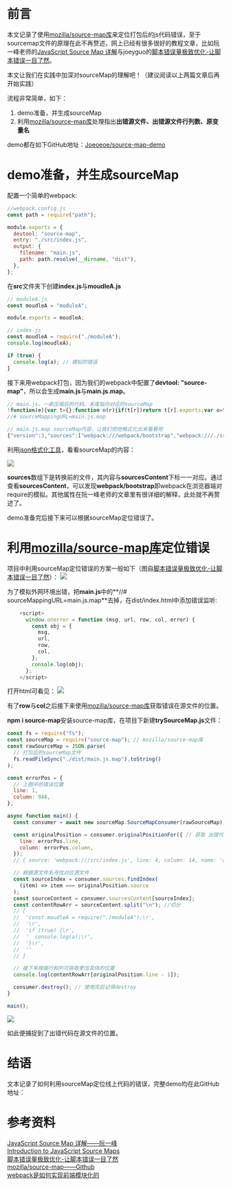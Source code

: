 # 前言
本文记录了使用[mozilla/source-map库](https://github.com/mozilla/source-map)来定位打包后的js代码错误，至于sourcemap文件的原理在此不再赘述，网上已经有很多很好的教程文章，比如阮一峰老师的[JavaScript Source Map 详解](https://www.ruanyifeng.com/blog/2013/01/javascript_source_map.html)与joeyguo的[脚本错误量极致优化-让脚本错误一目了然](https://github.com/joeyguo/blog/issues/14)。

本文让我们在实践中加深对sourceMap的理解吧！（建议阅读以上两篇文章后再开始实践）

流程非常简单，如下：
1. demo准备，并生成sourceMap
2. 利用[mozilla/source-map库](https://github.com/mozilla/source-map)处理指出**出错源文件、出错源文件行列数、原变量名**

demo都在如下GitHub地址：[Joeoeoe/source-map-demo](https://github.com/Joeoeoe/source-map-demo)

# demo准备，并生成sourceMap
配置一个简单的webpack:
```js
//webpack.config.js
const path = require("path");

module.exports = {
  devtool: "source-map",
  entry: "./src/index.js",
  output: {
    filename: "main.js",
    path: path.resolve(__dirname, "dist"),
  },
};
```

在**src**文件夹下创建**index.js**与**moudleA.js**
```js
// moduleA.js
const moudleA = "moduleA";

module.exports = moudleA;
```
```js
// index.js
const moudleA = require("./moduleA");
console.log(moudleA);

if (true) {
  console.log(a); // 模拟的错误
}
```
接下来用webpack打包，因为我们的webpack中配置了**devtool: "source-map"**，所以会生成**main.js**与**main.js.map**。
```js
// main.js，一串压缩后的代码，末尾指向对应的sourceMap
!function(e){var t={};function n(r){if(t[r])return t[r].exports;var o=t[r]={i:r,l:!1,exports:{}};......
//# sourceMappingURL=main.js.map
```

```js
// main.js.map sourceMap内容，让我们把他格式化出来看看吧
{"version":3,"sources":["webpack:///webpack/bootstrap","webpack:///./src/moduleA.js","webpack:///./src/index.js"]....
```
利用[json格式化工具](https://www.json.cn/)，看看sourceMap的内容：

![](https://blog-1256056666.cos.ap-guangzhou.myqcloud.com/img/20201011111116.png)

**sources**数组下是转换前的文件，其内容与**sourcesContent**下标一一对应。通过查看**sourcesContent**，可以发现**webpack/bootstrap**即webpack在浏览器端对require的模拟。其他属性在阮一峰老师的文章里有很详细的解释，此处就不再赘述了。

demo准备完后接下来可以根据sourceMap定位错误了。
# 利用[mozilla/source-map库](https://github.com/mozilla/source-map)定位错误
项目中利用sourceMap定位错误的方案一般如下（图自[脚本错误量极致优化-让脚本错误一目了然](https://github.com/joeyguo/blog/issues/14)）：
![](https://blog-1256056666.cos.ap-guangzhou.myqcloud.com/img/20201011135901.png)

为了模拟外网环境出错，把**main.js**中的**//# sourceMappingURL=main.js.map**去掉，在dist/index.html中添加错误监听:
```js
    <script>
      window.onerror = function (msg, url, row, col, error) {
        const obj = {
          msg,
          url,
          row,
          col,
        };
        console.log(obj);
      };
    </script>
```
打开html可看见：
![](https://blog-1256056666.cos.ap-guangzhou.myqcloud.com/img/20201011152125.png)

有了**row**与**col**之后接下来使用[mozilla/source-map库](https://github.com/mozilla/source-map)获取错误在源文件的位置。

**npm i source-map**安装source-map库，在项目下新建**trySourceMap.js**文件：
```js
const fs = require("fs");
const sourceMap = require("source-map"); // mozilla/source-map库
const rawSourceMap = JSON.parse(
  // 打包后的sourceMap文件
  fs.readFileSync("./dist/main.js.map").toString()
);

const errorPos = {
  // 上图中的错误位置
  line: 1,
  column: 946,
};

async function main() {
  const consumer = await new sourceMap.SourceMapConsumer(rawSourceMap); // 获取sourceMap consumer，我们可以通过传入打包后的代码位置来查询源代码的位置

  const originalPosition = consumer.originalPositionFor({ // 获取 出错代码 在 哪一个源文件及其对应位置
    line: errorPos.line,
    column: errorPos.column,
  });
  // { source: 'webpack:///src/index.js', line: 4, column: 14, name: 'a' }

  // 根据源文件名寻找对应源文件
  const sourceIndex = consumer.sources.findIndex(
    (item) => item === originalPosition.source
  );
  const sourceContent = consumer.sourcesContent[sourceIndex];
  const contentRowArr = sourceContent.split("\n"); //切分
  // [
  //  'const moudleA = require("./moduleA");\r',
  //  '\r',
  //  'if (true) {\r',
  //  '  console.log(a);\r',
  //  '}\r',
  //  ''
  // ]

  // 接下来根据行和列可获取更加具体的位置
  console.log(contentRowArr[originalPosition.line - 1]);

  consumer.destroy(); // 使用完后记得destroy
}

main();
```

![](https://blog-1256056666.cos.ap-guangzhou.myqcloud.com/img/20201011153646.png)

如此便捕捉到了出错代码在源文件的位置。

# 结语
文本记录了如何利用sourceMap定位线上代码的错误，完整demo均在此GitHub地址：
# 参考资料
[JavaScript Source Map 详解——阮一峰](https://www.ruanyifeng.com/blog/2013/01/javascript_source_map.html)  
[Introduction to JavaScript Source Maps](https://www.html5rocks.com/en/tutorials/developertools/sourcemaps/)  
[脚本错误量极致优化-让脚本错误一目了然](https://github.com/joeyguo/blog/issues/14)  
[mozilla/source-map——Github](https://github.com/mozilla/source-map)  
[webpack是如何实现前端模块化的](https://juejin.im/post/6844903779817488392)  
